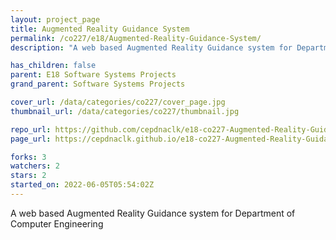 ```yaml
---
layout: project_page
title: Augmented Reality Guidance System
permalink: /co227/e18/Augmented-Reality-Guidance-System/
description: "A web based Augmented Reality Guidance system for Department of Computer Engineering"

has_children: false
parent: E18 Software Systems Projects
grand_parent: Software Systems Projects

cover_url: /data/categories/co227/cover_page.jpg
thumbnail_url: /data/categories/co227/thumbnail.jpg

repo_url: https://github.com/cepdnaclk/e18-co227-Augmented-Reality-Guidance-System
page_url: https://cepdnaclk.github.io/e18-co227-Augmented-Reality-Guidance-System

forks: 3
watchers: 2
stars: 2
started_on: 2022-06-05T05:54:02Z
---
```

A web based Augmented Reality Guidance system for Department of Computer Engineering

